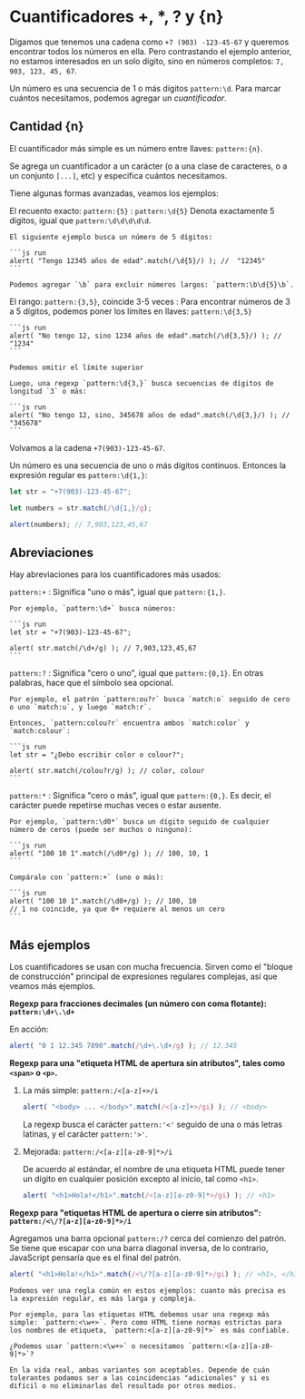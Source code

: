 # Cuantificadores +, *, ? y {n}

Digamos que tenemos una cadena como `+7 (903) -123-45-67` y queremos encontrar todos los números en ella. Pero contrastando el ejemplo anterior, no estamos interesados en un solo dígito, sino en números completos: `7, 903, 123, 45, 67`.

Un número es una secuencia de 1 o más dígitos `pattern:\d`. Para marcar cuántos necesitamos, podemos agregar un *cuantificador*.

## Cantidad {n}

El cuantificador más simple es un número entre llaves: `pattern:{n}`.

Se agrega un cuantificador a un carácter (o a una clase de caracteres, o a un conjunto `[...]`, etc) y especifica cuántos necesitamos.

Tiene algunas formas avanzadas, veamos los ejemplos:

El recuento exacto: `pattern:{5}`
: `pattern:\d{5}` Denota exactamente 5 dígitos, igual que `pattern:\d\d\d\d\d`.

    El siguiente ejemplo busca un número de 5 dígitos:

    ```js run
    alert( "Tengo 12345 años de edad".match(/\d{5}/) ); //  "12345"
    ```

    Podemos agregar `\b` para excluir números largos: `pattern:\b\d{5}\b`.

El rango: `pattern:{3,5}`, coincide 3-5 veces
: Para encontrar números de 3 a 5 dígitos, podemos poner los límites en llaves: `pattern:\d{3,5}`

    ```js run
    alert( "No tengo 12, sino 1234 años de edad".match(/\d{3,5}/) ); // "1234"
    ```

    Podemos omitir el límite superior

    Luego, una regexp `pattern:\d{3,}` busca secuencias de dígitos de longitud `3` o más:

    ```js run
    alert( "No tengo 12, sino, 345678 años de edad".match(/\d{3,}/) ); // "345678"
    ```

Volvamos a la cadena `+7(903)-123-45-67`.

Un número es una secuencia de uno o más dígitos continuos. Entonces la expresión regular es `pattern:\d{1,}`:

```js run
let str = "+7(903)-123-45-67";

let numbers = str.match(/\d{1,}/g);

alert(numbers); // 7,903,123,45,67
```

## Abreviaciones

Hay abreviaciones para los cuantificadores más usados:

`pattern:+`
: Significa "uno o más", igual que `pattern:{1,}`.

    Por ejemplo, `pattern:\d+` busca números:

    ```js run
    let str = "+7(903)-123-45-67";

    alert( str.match(/\d+/g) ); // 7,903,123,45,67
    ```

`pattern:?`
: Significa "cero o uno", igual que `pattern:{0,1}`. En otras palabras, hace que el símbolo sea opcional.

    Por ejemplo, el patrón `pattern:ou?r` busca `match:o` seguido de cero o uno `match:u`, y luego `match:r`.

    Entonces, `pattern:colou?r` encuentra ambos `match:color` y `match:colour`:

    ```js run
    let str = "¿Debo escribir color o colour?";

    alert( str.match(/colou?r/g) ); // color, colour
    ```

`pattern:*`
: Significa "cero o más", igual que `pattern:{0,}`. Es decir, el carácter puede repetirse muchas veces o estar ausente.

    Por ejemplo, `pattern:\d0*` busca un dígito seguido de cualquier número de ceros (puede ser muchos o ninguno):

    ```js run
    alert( "100 10 1".match(/\d0*/g) ); // 100, 10, 1
    ```

    Compáralo con `pattern:+` (uno o más):

    ```js run
    alert( "100 10 1".match(/\d0+/g) ); // 100, 10
    // 1 no coincide, ya que 0+ requiere al menos un cero
    ```

## Más ejemplos

Los cuantificadores se usan con mucha frecuencia. Sirven como el "bloque de construcción" principal de expresiones regulares complejas, así que veamos más ejemplos.

**Regexp para fracciones decimales (un número con coma flotante): `pattern:\d+\.\d+`**

En acción:
```js run
alert( "0 1 12.345 7890".match(/\d+\.\d+/g) ); // 12.345
```

**Regexp para una "etiqueta HTML de apertura sin atributos", tales como `<span>` o `<p>`.**

1. La más simple: `pattern:/<[a-z]+>/i`

    ```js run
    alert( "<body> ... </body>".match(/<[a-z]+>/gi) ); // <body>
    ```

    La regexp busca el carácter `pattern:'<'` seguido de una o más letras latinas, y el carácter `pattern:'>'`.

2. Mejorada: `pattern:/<[a-z][a-z0-9]*>/i`

    De acuerdo al estándar, el nombre de una etiqueta HTML puede tener un dígito en cualquier posición excepto al inicio, tal como `<h1>`.

    ```js run
    alert( "<h1>Hola!</h1>".match(/<[a-z][a-z0-9]*>/gi) ); // <h1>
    ```

**Regexp para "etiquetas HTML de apertura o cierre sin atributos": `pattern:/<\/?[a-z][a-z0-9]*>/i`**

Agregamos una barra opcional `pattern:/?` cerca del comienzo del patrón. Se tiene que escapar con una barra diagonal inversa, de lo contrario, JavaScript pensaría que es el final del patrón.

```js run
alert( "<h1>Hola!</h1>".match(/<\/?[a-z][a-z0-9]*>/gi) ); // <h1>, </h1>
```

```smart header="Para hacer más precisa una regexp, a menudo necesitamos hacerla más compleja"
Podemos ver una regla común en estos ejemplos: cuanto más precisa es la expresión regular, es más larga y compleja.

Por ejemplo, para las etiquetas HTML debemos usar una regexp más simple: `pattern:<\w+>`. Pero como HTML tiene normas estrictas para los nombres de etiqueta, `pattern:<[a-z][a-z0-9]*>` es más confiable.

¿Podemos usar `pattern:<\w+>` o necesitamos `pattern:<[a-z][a-z0-9]*>`?

En la vida real, ambas variantes son aceptables. Depende de cuán tolerantes podamos ser a las coincidencias "adicionales" y si es difícil o no eliminarlas del resultado por otros medios.
```

